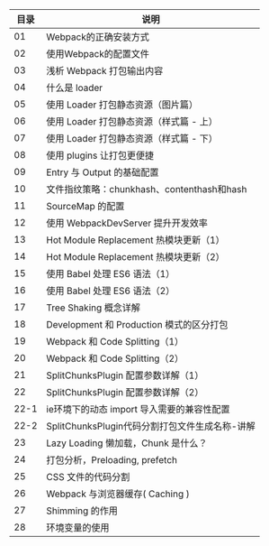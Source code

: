 
目录 | 说明
---|---
01 | Webpack的正确安装方式
02 | 使用Webpack的配置文件
03 | 浅析 Webpack 打包输出内容
04 | 什么是 loader
05 | 使用 Loader 打包静态资源（图片篇）
06 | 使用 Loader 打包静态资源（样式篇 - 上）
07 | 使用 Loader 打包静态资源（样式篇 - 下）
08 | 使用 plugins 让打包更便捷
09 | Entry 与 Output 的基础配置
10 | 文件指纹策略：chunkhash、contenthash和hash
11 | SourceMap 的配置
12 | 使用 WebpackDevServer 提升开发效率
13 | Hot Module Replacement 热模块更新（1）
14 | Hot Module Replacement 热模块更新（2）
15 | 使用 Babel 处理 ES6 语法（1）
16 | 使用 Babel 处理 ES6 语法（2）
17 | Tree Shaking 概念详解
18 | Development 和 Production 模式的区分打包
19 | Webpack 和 Code Splitting（1）
20 | Webpack 和 Code Splitting（2）
21 | SplitChunksPlugin 配置参数详解（1）
22 | SplitChunksPlugin 配置参数详解（2）
22-1 | ie环境下的动态 import 导入需要的兼容性配置
22-2 | SplitChunksPlugin代码分割打包文件生成名称-讲解
23 | Lazy Loading 懒加载，Chunk 是什么？
24 | 打包分析，Preloading, prefetch
25 | CSS 文件的代码分割
26 | Webpack 与浏览器缓存( Caching )
27 | Shimming 的作用
28 | 环境变量的使用
